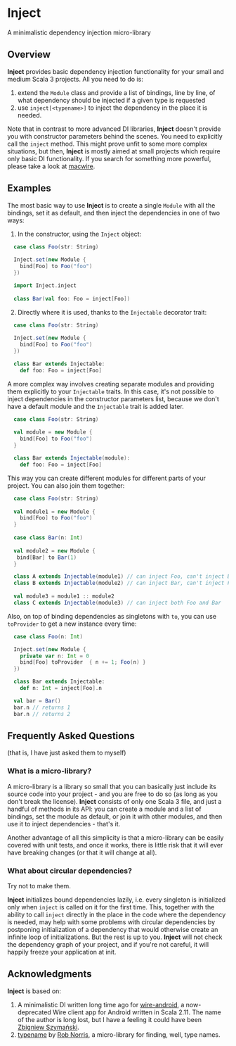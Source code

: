 # Inject
A minimalistic dependency injection micro-library

## Overview

**Inject** provides basic dependency injection functionality for your small and medium Scala 3 projects. 
All you need to do is: 
1. extend the `Module` class and provide a list of bindings, line by line, of what dependency should be injected if a given type is requested
2. use `inject[<typename>]` to inject the dependency in the place it is needed.

Note that in contrast to more advanced DI libraries, **Inject** doesn't provide you with constructor parameters behind the scenes.
You need to explicitly call the `inject` method. This might prove unfit to some more complex situations, but then, **Inject**
is mostly aimed at small projects which require only basic DI functionality. If you search for something more powerful,
please take a look at [macwire](https://github.com/softwaremill/macwire).

## Examples

The most basic way to use **Inject** is to create a single `Module` with all the bindings, set it as default, and then
inject the dependencies in one of two ways:

1. In the constructor, using the `Inject` object:
```scala 3
  case class Foo(str: String)
  
  Inject.set(new Module {
    bind[Foo] to Foo("foo")
  })

  import Inject.inject
  
  class Bar(val foo: Foo = inject[Foo])
```

2. Directly where it is used, thanks to the `Injectable` decorator trait:
```scala 3
  case class Foo(str: String)
  
  Inject.set(new Module {
    bind[Foo] to Foo("foo")
  })

  class Bar extends Injectable:
    def foo: Foo = inject[Foo]
```

A more complex way involves creating separate modules and providing them explicitly to your `Injectable` traits.
In this case, it's not possible to inject dependencies in the constructor parameters list, because we don't have 
a default module and the `Injectable` trait is added later.

```scala 3
  case class Foo(str: String)
  
  val module = new Module {
    bind[Foo] to Foo("foo")
  }

  class Bar extends Injectable(module):
    def foo: Foo = inject[Foo]
```

This way you can create different modules for different parts of your project. You can also join them together:
```scala 3
  case class Foo(str: String)
  
  val module1 = new Module {
    bind[Foo] to Foo("foo")
  }
  
  case class Bar(n: Int)
  
  val module2 = new Module {
   bind[Bar] to Bar(1)
  }

  class A extends Injectable(module1) // can inject Foo, can't inject Bar
  class B extends Injectable(module2) // can inject Bar, can't inject Foo
  
  val module3 = module1 :: module2
  class C extends Injectable(module3) // can inject both Foo and Bar  
```

Also, on top of binding dependencies as singletons with `to`, you can use `toProvider` to get a new instance every time:
```scala 3
  case class Foo(n: Int)

  Inject.set(new Module {
    private var n: Int = 0
    bind[Foo] toProvider  { n += 1; Foo(n) }
  })

  class Bar extends Injectable:
    def n: Int = inject[Foo].n

  val bar = Bar()
  bar.n // returns 1
  bar.n // returns 2
```

## Frequently Asked Questions
(that is, I have just asked them to myself)

### What is a micro-library?

A micro-library is a library so small that you can basically just include its source code into your project - and you are
free to do so (as long as you don't break the license). **Inject** consists of only one Scala 3 file, and just a handful 
of methods in its API: you can create a module and a list of bindings, set the module as default, or join it with other 
modules, and then use it to inject dependencies - that's it. 

Another advantage of all this simplicity is that a micro-library can be easily covered with unit tests, and once it works,
there is little risk that it will ever have breaking changes (or that it will change at all).

### What about circular dependencies?

Try not to make them.

**Inject** initializes bound dependencies lazily, i.e. every singleton is initialized only when `inject` is called on it
for the first time. This, together with the ability to call `inject` directly in the place in the code where the dependency
is needed, may help with some problems with circular dependencies by postponing initialization of a dependency that would
otherwise create an infinite loop of initializations. But the rest is up to you. **Inject** will not check the dependency
graph of your project, and if you're not careful, it will happily freeze your application at init.

## Acknowledgments

**Inject** is based on:
1. A minimalistic DI written long time ago for [wire-android](https://github.com/wireapp/wire-android), a now-deprecated 
   Wire client app for Android written in Scala 2.11. The name of the author is long lost, but I have a feeling it could 
   have been [Zbigniew Szymański](https://github.com/zbsz).
2. [typename](https://github.com/tpolecat/typename) by [Rob Norris](https://github.com/tpolecat), a micro-library for
   finding, well, type names.
